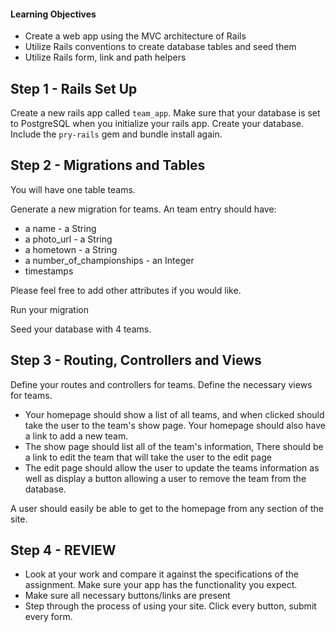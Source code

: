 #### Learning Objectives
- Create a web app using the MVC architecture of Rails
- Utilize Rails conventions to create database tables and seed them
- Utilize Rails form, link and path helpers

## Step 1 - Rails Set Up
Create a new rails app called `team_app`. Make sure that your database is set to PostgreSQL when you initialize your rails app. Create your database. Include the `pry-rails` gem and bundle install again.

## Step 2 - Migrations and Tables
You will have one table teams.

Generate a new migration for teams. An team entry should have:
- a name - a String
- a photo_url - a String
- a hometown - a String
- a number_of_championships - an Integer
- timestamps

Please feel free to add other attributes if you would like.

Run your migration

Seed your database with 4 teams.

## Step 3 - Routing, Controllers and Views
Define your routes and controllers for teams. Define the necessary views for teams.

- Your homepage should show a list of all teams, and when clicked should take the user to the team's show page. Your homepage should also have a link to add a new team.
- The show page should list all of the team's information, There should be a link to edit the team that will take the user to the edit page
- The edit page should allow the user to update the teams information as well as display a button allowing a user to remove the team from the database.

A user should easily be able to get to the homepage from any section of the site.

## Step 4 - REVIEW

- Look at your work and compare it against the specifications of the assignment. Make sure your app has the functionality you expect.
- Make sure all necessary buttons/links are present
- Step through the process of using your site. Click every button, submit every form.

